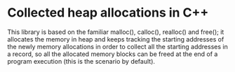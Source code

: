 # Collected heap allocations in C++
This library is based on the familiar malloc(), calloc(), realloc() and free(); 
it allocates the memory in heap and keeps tracking the starting addresses of the newly memory allocations in order to collect all the starting addresses in a record, so all the allocated memory blocks can be freed at the end of a program execution (this is the scenario by default).
